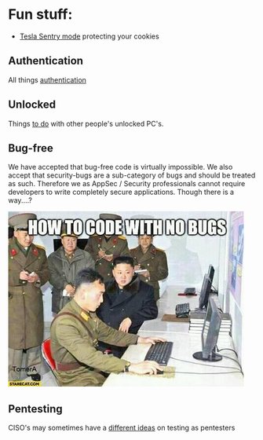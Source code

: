 # Fun stuff:
* [Tesla Sentry mode](https://www.youtube.com/watch?v=l5G4fZWYM4U) protecting your cookies

## Authentication
All things [authentication](authentication/README.md)

## Unlocked
Things [to do](unlocked_pc/README.md) with other people's unlocked PC's.

## Bug-free
We have accepted that bug-free code is virtually impossible. We also accept that security-bugs are a sub-category of bugs and should be treated as such.
Therefore we as AppSec / Security professionals cannot require developers to write completely secure applications. Though there is a way....?

![](bug_free.jpg)  

## Pentesting
CISO's may sometimes have a [different ideas](https://www.youtube.com/watch?v=XKr3Vb9ABHs&feature=youtu.be) on testing as pentesters